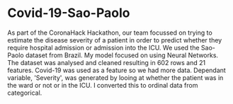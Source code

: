 # Covid-19-Sao-Paolo
As part of the CoronaHack Hackathon, our team focussed on trying to estimate the disease severity of a patient in order to predict whether they require hospital admission or admission into the ICU. We used the Sao-Paolo dataset from Brazil. My model focused on using Neural Networks. The dataset was analysed and cleaned resulting in 602 rows and 21 features. Covid-19 was used as a feature so we had more data. Dependant variable, 'Severity', was generated by looing at whether the patient was in the ward or not or in the ICU. I converted this to ordinal data from categorical.
